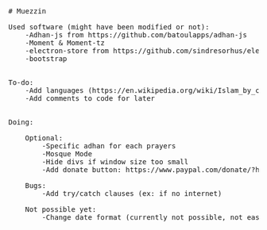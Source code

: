 <pre>

# Muezzin

Used software (might have been modified or not):
    -Adhan-js from https://github.com/batoulapps/adhan-js
    -Moment & Moment-tz
    -electron-store from https://github.com/sindresorhus/electron-store
    -bootstrap


To-do:
    -Add languages (https://en.wikipedia.org/wiki/Islam_by_country)
    -Add comments to code for later
    
    
Doing: 
    
    Optional:
        -Specific adhan for each prayers
        -Mosque Mode
        -Hide divs if window size too small
        -Add donate button: https://www.paypal.com/donate/?hosted_button_id=DQFLG3KTZ9WU4

    Bugs:
        -Add try/catch clauses (ex: if no internet)

    Not possible yet:
        -Change date format (currently not possible, not easy at least)

</pre>